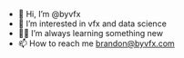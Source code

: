 - 👋 Hi, I’m @byvfx
- 👀 I’m interested in vfx and data science
- 👨‍💻 I’m always learning something new
- 📫 How to reach me brandon@byvfx.com

<!---
byvfx/byvfx is a ✨ special ✨ repository because its `README.md` (this file) appears on your GitHub profile.
You can click the Preview link to take a look at your changes.
--->
